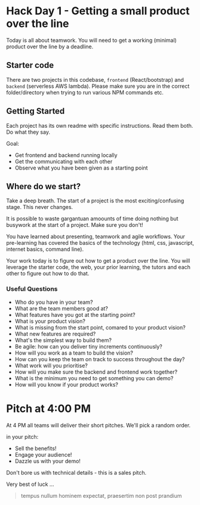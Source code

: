# Hack Day 1 - Getting a small product over the line

Today is all about teamwork. You will need to get a working (minimal) product over the line by a deadline.

## Starter code

There are two projects in this codebase, `frontend` (React/bootstrap) and `backend` (serverless AWS lambda). Please make sure you are in the correct folder/directory when trying to run various NPM commands etc.

## Getting Started

Each project has its own readme with specific instructions. Read them both. Do what they say.

Goal:

- Get frontend and backend running locally
- Get the communicating with each other
- Observe what you have been given as a starting point

## Where do we start?

Take a deep breath. The start of a project is the most exciting/confusing stage. This never changes.

It is possible to waste gargantuan amoounts of time doing nothing but busywork at the start of a project. Make sure you don't!

You have learned about presenting, teamwork and agile workflows. Your pre-learning has covered the basics of the technology (html, css, javascript, internet basics, command line).

Your work today is to figure out how to get a product over the line. You will leverage the starter code, the web, your prior learning, the tutors and each other to figure out how to do that.

### Useful Questions

- Who do you have in your team?
- What are the team members good at?
- What features have you got at the starting point?
- What is your product vision?
- What is missing from the start point, comared to your product vision?
- What new features are required?
- What's the simplest way to build them?
- Be agile: how can you deliver tiny increments continuously?
- How will you work as a team to build the vision?
- How can you keep the team on track to success throughout the day?
- What work will you prioritise?
- How will you make sure the backend and frontend work together?
- What is the minimum you need to get something you can demo?
- How will you know if your product works?

# Pitch at 4:00 PM

At 4 PM all teams will deliver their short pitches. We'll pick a random order.

in your pitch:
- Sell the benefits!
- Engage your audience!
- Dazzle us with your demo!

Don't bore us with technical details - this is a sales pitch.

Very best of luck ...

> tempus nullum hominem expectat, praesertim non post prandium
